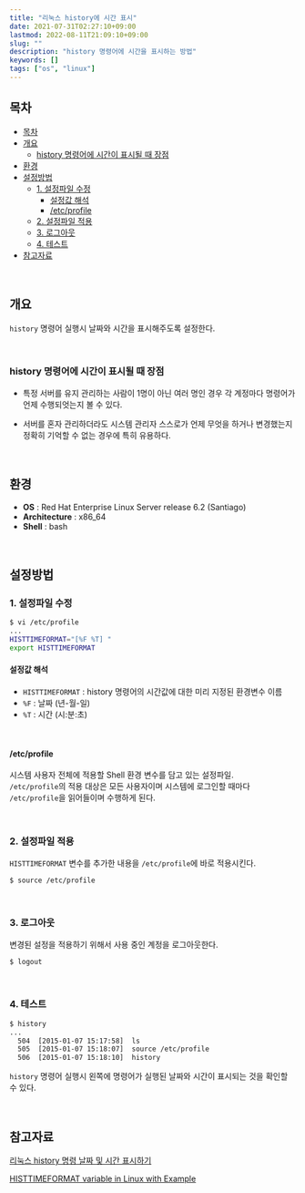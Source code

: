 ```yaml
---
title: "리눅스 history에 시간 표시"
date: 2021-07-31T02:27:10+09:00
lastmod: 2022-08-11T21:09:10+09:00
slug: ""
description: "history 명령어에 시간을 표시하는 방법"
keywords: []
tags: ["os", "linux"]
---
```


## 목차

- [목차](#목차)
- [개요](#개요)
  - [history 명령어에 시간이 표시될 때 장점](#history-명령어에-시간이-표시될-때-장점)
- [환경](#환경)
- [설정방법](#설정방법)
  - [1. 설정파일 수정](#1-설정파일-수정)
    - [설정값 해석](#설정값-해석)
    - [/etc/profile](#etcprofile)
  - [2. 설정파일 적용](#2-설정파일-적용)
  - [3. 로그아웃](#3-로그아웃)
  - [4. 테스트](#4-테스트)
- [참고자료](#참고자료)

&nbsp;

## 개요

`history` 명령어 실행시 날짜와 시간을 표시해주도록 설정한다.  

&nbsp;

### history 명령어에 시간이 표시될 때 장점

- 특정 서버를 유지 관리하는 사람이 1명이 아닌 여러 명인 경우 각 계정마다 명령어가 언제 수행되엇는지 볼 수 있다.

- 서버를 혼자 관리하더라도 시스템 관리자 스스로가 언제 무엇을 하거나 변경했는지 정확히 기억할 수 없는 경우에 특히 유용하다.  

&nbsp;

## 환경

- **OS** : Red Hat Enterprise Linux Server release 6.2 (Santiago)
- **Architecture** : x86_64
- **Shell** : bash

&nbsp;

## 설정방법

### 1. 설정파일 수정

```bash
$ vi /etc/profile
...
HISTTIMEFORMAT="[%F %T] "
export HISTTIMEFORMAT
```

#### 설정값 해석

- `HISTTIMEFORMAT` : history 명령어의 시간값에 대한 미리 지정된 환경변수 이름
- `%F` : 날짜 (년-월-일)  
- `%T` : 시간 (시:분:초)  

&nbsp;

#### /etc/profile

시스템 사용자 전체에 적용할 Shell 환경 변수를 담고 있는 설정파일.  
`/etc/profile`의 적용 대상은 모든 사용자이며 시스템에 로그인할 때마다 `/etc/profile`을 읽어들이며 수행하게 된다.  

&nbsp;

### 2. 설정파일 적용

`HISTTIMEFORMAT` 변수를 추가한 내용을 `/etc/profile`에 바로 적용시킨다.

```bash
$ source /etc/profile
```

&nbsp;

### 3. 로그아웃

변경된 설정을 적용하기 위해서 사용 중인 계정을 로그아웃한다.  

```bash
$ logout
```

&nbsp;

### 4. 테스트

```bash
$ history
...
  504  [2015-01-07 15:17:58]  ls
  505  [2015-01-07 15:18:07]  source /etc/profile
  506  [2015-01-07 15:18:10]  history
```

`history` 명령어 실행시 왼쪽에 명령어가 실행된 날짜와 시간이 표시되는 것을 확인할 수 있다.  

&nbsp;

## 참고자료

[리눅스 history 명령 날짜 및 시간 표시하기](https://www.hahwul.com/2015/01/07/history-view-date-and-time-in-history/)

[HISTTIMEFORMAT variable in Linux with Example](https://www.geeksforgeeks.org/histtimeformat-variable-in-linux-with-example/)
